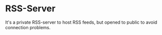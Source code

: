 # RSS-Server
It's a private RSS-server to host RSS feeds, but opened to public to avoid connection problems.
